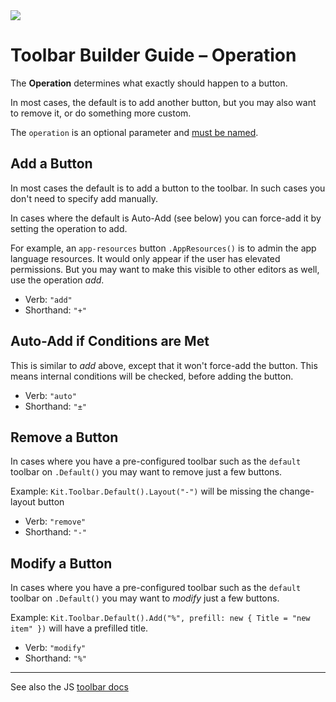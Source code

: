 ﻿---
uid: ToSic.Sxc.Services.ToolbarBuilder.Operation
---

<img src="~/assets/features/toolbar.svg" class="feature">

# Toolbar Builder Guide – Operation

The **Operation** determines what exactly should happen to a button. 

In most cases, the default is to add another button, but you may also want to remove it, or do something more custom. 

The `operation` is an optional parameter and [must be named](xref:NetCode.Conventions.NamedParameters).

## Add a Button

In most cases the default is to add a button to the toolbar. 
In such cases you don't need to specify add manually. 

In cases where the default is Auto-Add (see below) you can force-add it by setting the operation to add.

For example, an `app-resources` button `.AppResources()` is to admin the app language resources.
It would only appear if the user has elevated permissions. 
But you may want to make this visible to other editors as well, use the operation _add_.

* Verb: `"add"`
* Shorthand: `"+"`

## Auto-Add if Conditions are Met

This is similar to _add_ above, except that it won't force-add the button. 
This means internal conditions will be checked, before adding the button. 

* Verb: `"auto"`
* Shorthand: `"±"`

## Remove a Button

In cases where you have a pre-configured toolbar such as the `default` toolbar on `.Default()` 
you may want to remove just a few buttons. 

Example: `Kit.Toolbar.Default().Layout("-")` will be missing the change-layout button

* Verb: `"remove"`
* Shorthand: `"-"`

## Modify a Button

In cases where you have a pre-configured toolbar such as the `default` toolbar on `.Default()` 
you may want to _modify_ just a few buttons. 

Example: `Kit.Toolbar.Default().Add("%", prefill: new { Title = "new item" })` will have a prefilled title. 

* Verb: `"modify"`
* Shorthand: `"%"`

---

See also the JS [toolbar docs](xref:JsCode.Toolbars.Simple)